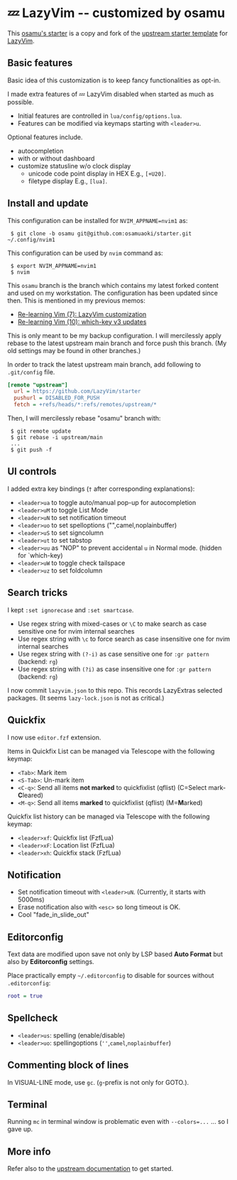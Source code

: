 # 💤 LazyVim -- customized by osamu

This [osamu's starter](https://github.com/osamuaoki/starter) is a copy and fork
of the [upstream starter template](https://github.com/LazyVim/starter) for
[LazyVim](https://github.com/LazyVim/LazyVim).

## Basic features

Basic idea of this customization is to keep fancy functionalities as opt-in.

I made extra features of 💤 LazyVim disabled when started as much as possible.

* Initial features are controlled in `lua/config/options.lua`.
* Features can be modified via keymaps starting with `<leader>u`.

Optional features include.

* autocompletion
* with or without dashboard
* customize statusline w/o clock display
  * unicode code point display in HEX  E.g., `[+U20]`.
  * filetype display  E.g., `[lua]`.

## Install and update

This configuration can be installed for `NVIM_APPNAME=nvim1` as:

```console
 $ git clone -b osamu git@github.com:osamuaoki/starter.git ~/.config/nvim1
```

This configuration can be used by `nvim` command as:

```console
 $ export NVIM_APPNAME=nvim1
 $ nvim
```

This `osamu` branch is the branch which contains my latest forked content and
used on my workstation. The configuration has been updated since then. This is
mentioned in my previous memos:

* [Re-learning Vim (7): LazyVim customization](https://osamuaoki.github.io/en/2023/03/05/vim-learn-7/#lazyvim-customization)
* [Re-learning Vim (10): which-key v3 updates](https://osamuaoki.github.io/en/2024/06/08/vim-learn-10/#which-key-v3-updates)

This is only meant to be my backup configuration. I will mercilessly apply
rebase to the latest upstream main branch and force push this branch. (My old
settings may be found in other branches.)

In order to track the latest upstream main branch, add following to `.git/config` file.

```ini
[remote "upstream"]
  url = https://github.com/LazyVim/starter
  pushurl = DISABLED_FOR_PUSH
  fetch = +refs/heads/*:refs/remotes/upstream/*
```

Then, I will mercilessly rebase "osamu" branch with:

```console
 $ git remote update
 $ git rebase -i upstream/main
 ...
 $ git push -f
```

## UI controls

I added extra key bindings (`†` after corresponding explanations):

* `<leader>ua` to toggle auto/manual pop-up for autocompletion
* `<leader>uM` to toggle List Mode
* `<leader>uN` to set notification timeout
* `<leader>uo` to set spelloptions ("",camel,noplainbuffer)
* `<leader>uS` to set signcolumn
* `<leader>ut` to set tabstop
* `<leader>uu` as "NOP" to prevent accidental `u` in Normal mode. (hidden for `which-key)
* `<leader>uW` to toggle check tailspace
* `<leader>uz` to set foldcolumn

<!--
* `<leader>uP` to toggle precognition
// Under `<leader>t`, several floating Terminals (Bash, Perl REPL, Python, Dash)
-->

## Search tricks

I kept `:set ignorecase` and `:set smartcase`.

* Use regex string with mixed-cases or `\C` to make search as case sensitive one for nvim internal searches
* Use regex string with `\c` to force search as case insensitive one for nvim internal searches
* Use regex string with `(?-i)` as case sensitive one for `:gr pattern` (backend: `rg`)
* Use regex string with `(?i)` as case insensitive one for `:gr pattern` (backend: `rg`)

I now commit `lazyvim.json` to this repo.  This records LazyExtras selected packages.  (It seems `lazy-lock.json` is not as critical.)

## Quickfix

I now use `editor.fzf` extension.

Items in Quickfix List can be managed via Telescope with the following keymap:

* `<Tab>`: Mark item
* `<S-Tab>`: Un-mark item
* `<C-q>`: Send all items **not marked** to quickfixlist (qflist) (C=Select mark-**C**leared)
* `<M-q>`: Send all items **marked** to quickfixlist (qflist) (M=**M**arked)

Quickfix list history can be managed via Telescope with the following keymap:

* `<leader>xf`: Quickfix list (FzfLua)
* `<leader>xF`: Location list (FzfLua)
* `<leader>xh`: Quickfix stack (FzfLua)

## Notification

* Set notification timeout with `<leader>uN`. (Currently, it starts with 5000ms)
* Erase notification also with `<esc>` so long timeout is OK.
* Cool "fade_in_slide_out"

## Editorconfig

Text data are modified upon save not only by LSP based **Auto Format** but also by **Editorconfig** settings.

Place practically empty `~/.editorconfig` to disable for sources without `.editorconfig`:

```dot
root = true
```

## Spellcheck

* `<leader>us`: spelling (enable/disable)
* `<leader>uo`: spellingoptions (`''`,`camel`,`noplainbuffer`)

## Commenting block of lines

In VISUAL-LINE mode, use `gc`.  (`g`-prefix is not only for GOTO.).

## Terminal

Running `mc` in terminal window is problematic even with `--colors=...` ... so I gave up.

## More info

Refer also to the [upstream
documentation](https://lazyvim.github.io/installation) to get started.
